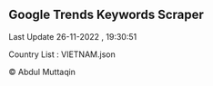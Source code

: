 

## Google Trends Keywords Scraper 
 
Last Update 26-11-2022 , 19:30:51

Country List :
VIETNAM.json



© Abdul Muttaqin 
